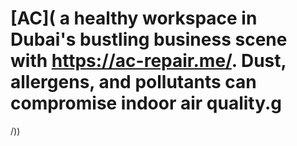 # [AC]( a healthy workspace in Dubai's bustling business scene with https://ac-repair.me/. Dust, allergens, and pollutants can compromise indoor air quality.g

/)) 
